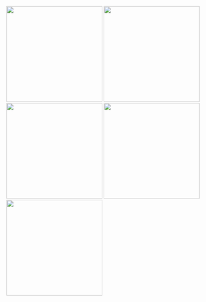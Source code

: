 <img src ="https://github.com/user-attachments/assets/bbaa5514-5e71-4939-a70d-fe1d73f808c7" width=250> <img src ="https://github.com/user-attachments/assets/d0c370c1-ae5b-4a7c-976c-54d3892d4fee" width=250> <img src ="https://github.com/user-attachments/assets/f9902def-023e-408a-8d6b-a076cea69e24" width=250> <img src ="https://github.com/user-attachments/assets/42ff9a29-5b56-482d-ad9d-8a10013c61ef" width=250> <img src ="https://github.com/user-attachments/assets/5b7712c2-e229-44af-a16f-deec494000ba" width=250>





